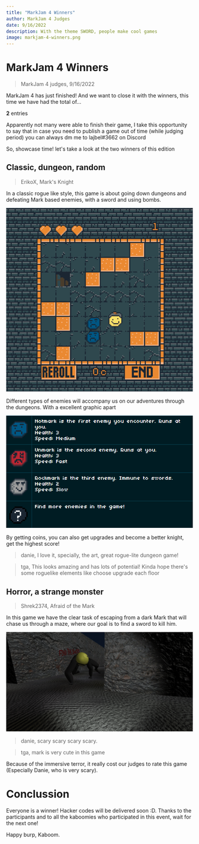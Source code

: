 ```yaml
---
title: "MarkJam 4 Winners"
author: MarkJam 4 Judges
date: 9/16/2022
description: With the theme SWORD, people make cool games
image: markjam-4-winners.png
---
```


# MarkJam 4 Winners

> MarkJam 4 judges, 9/16/2022

MarkJam 4 has just finished! And we want to close it with the winners, this time we have had the total of...

**2** entries

Apparently not many were able to finish their game, I take this opportunity to say that in case you need to publish a game out of time (while judging period) you can always dm me to lajbel#3662 on Discord

So, showcase time! let's take a look at the two winners of this edition

## Classic, dungeon, random

> ErikoX, Mark's Knight

In a classic rogue like style, this game is about going down dungeons and defeating Mark based enemies, with a sword and using bombs.

![](markjam-4-winners/image_1.gif)

Different types of enemies will accompany us on our adventures through the dungeons. With a excellent
graphic apart

![](markjam-4-winners/image_2.png)

By getting coins, you can also get upgrades and become a better knight, get the highest score!

> danie, I love it, specially, the art, great rogue-lite dungeon game!

> tga, This looks amazing and has lots of potential! Kinda hope there's some roguelike elements like choose upgrade each floor

## Horror, a strange monster

> Shrek2374, Afraid of the Mark

In this game we have the clear task of escaping from a dark
Mark that will chase us through a maze, where our goal is to find a sword to kill him.

![](markjam-4-winners/scary.png)

> danie, scary scary scary scary.

> tga, mark is very cute in this game

Because of the immersive terror, it really cost our judges to rate this game (Especially Danie, who is very scary).

# Conclussion

Everyone is a winner! Hacker codes will be delivered soon :D. Thanks to the participants and to all the kaboomies who participated in this event, wait for the next one!

Happy burp, Kaboom.

